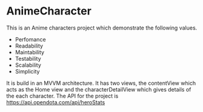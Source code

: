 # AnimeCharacter
This is an Anime characters project which demonstrate the following values.
- Perfomance
- Readability
- Maintability
- Testability
- Scalability
- Simplicity

It is build in an MVVM architecture.
It has two views, the contentView which acts as the Home view and the characterDetailView which gives details of the each character.
The API for the project is https://api.opendota.com/api/heroStats
